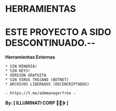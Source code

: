 ﻿# HERRAMIENTAS

# ESTE PROYECTO A SIDO DESCONTINUADO.--

**Herramientas Externas**


```
* SIN MINERIA! 
* SIN KEYS! 
* VERSION GRATUITA 
* SIN VIRUS TROJANO (BOTNET) 
* ARCHIVOS LIBERADOS (DECENCRIPTADOS)
```

```
☆ https://t.me/admmanagerfree ☆

```

**By: [ ILLUMINATI CORP ⃘⃤꙰✰ ]**